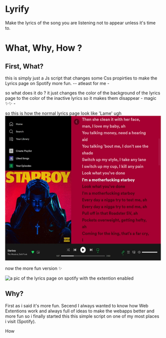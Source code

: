 # Lyrify
Make the lyrics of the song you are listening not to appear unless it's time to.

# What, Why, How ?

## First, What?
this is simply just a Js script that changes some Css propirties to make the Lyrics page on Spotify more fun.
-- atleast for me -

so what does it do ? 
it just changes the color of the background of the lyrics page to the color of the inactive lyrics so it makes them disappear - magic ✨✨ - 

so this is how the normal lyrics page look like 'Lame' ugh
<img src="/imgs/Without-Extention.jpg" alt="a pic of the lyrics page on spotify without the extention enabled" width="559" height="468">

now the more fun version ✨

<img src="/imgs/With Extention" alt="a pic of the lyrics page on spotify with the extention enabled" width="559" height="468">

## Why? 
First as i said it's more fun.
Secend I always wanted to know how Web Extentions work and always full of ideas to make the webapps better and more fun so i finally started this this simple script on one of my most places i visit (Spotify).

How